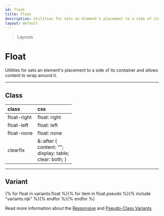 ```yaml
---
id: float
title: Float
description: Utilities for sets an element's placement to a side of its container and allows content to wrap around it.
layout: default
---
```


> Layouts

# Float

Utilities for sets an element's placement to a side of its container and allows content to wrap around it.

---

## Class

| <span class="px-3 py-1 text-white (dark)text-charcoal-100 bg-charcoal-100 (dark)bg-gray-600 rounded-full">class</span> | <span class="px-3 py-1 text-white (dark)text-charcoal-100 bg-charcoal-100 (dark)bg-gray-600 rounded-full">css</span> |
|:--|:--|
| float-right | float: right |
| float-left | float: left |
| float-none | float: none |
| clearfix | &::after { <br> content: ""; <br> display: table; <br> clear: both; } |

---

## Variant

<y class="flex flex-gap-2 flex-wrap justify-start items-center">{% for float in variants.float %}{% for item in float.pseudo %}{% include "variants.njk" %}{% endfor %}{% endfor %}</y>

Read more information about the [Responsive](/responsive) and [Pseudo-Class Variants](/pseudo-class-variants/).